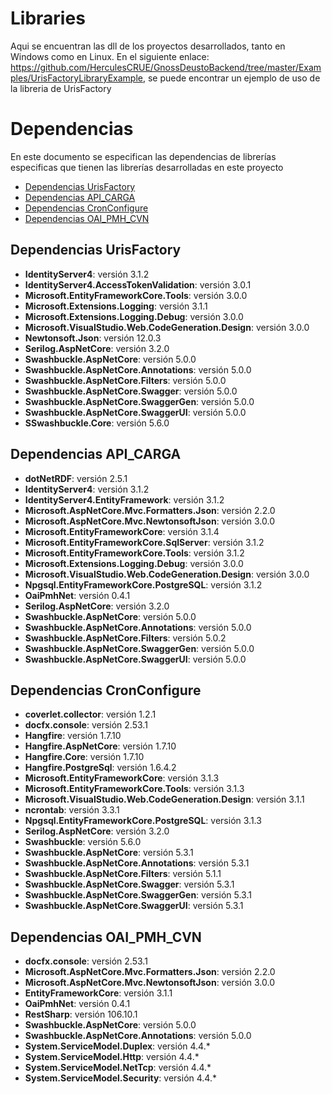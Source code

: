 # Libraries
Aqui se encuentran las dll de los proyectos desarrollados, tanto en Windows como en Linux.
En el siguiente enlace: https://github.com/HerculesCRUE/GnossDeustoBackend/tree/master/Examples/UrisFactoryLibraryExample, se puede encontrar un ejemplo de uso de la libreria de UrisFactory

# Dependencias 
En este documento se especifican las dependencias de librerías especificas que tienen las librerías desarrolladas en este proyecto
- [Dependencias UrisFactory](#dependencias-urisFactory)
- [Dependencias API_CARGA](#dependencias-api_carga)
- [Dependencias CronConfigure](#dependencias-cronConfigure)
- [Dependencias OAI_PMH_CVN](#dependencias-OAI_PMH_CVN)

## Dependencias UrisFactory

 - **IdentityServer4**: versión 3.1.2
 -  **IdentityServer4.AccessTokenValidation**: versión 3.0.1
 - **Microsoft.EntityFrameworkCore.Tools**: versión 3.0.0
 - **Microsoft.Extensions.Logging**: versión 3.1.1
 - **Microsoft.Extensions.Logging.Debug**: versión 3.0.0
 - **Microsoft.VisualStudio.Web.CodeGeneration.Design**: versión 3.0.0
 - **Newtonsoft.Json**: versión 12.0.3
 - **Serilog.AspNetCore**: versión 3.2.0
 - **Swashbuckle.AspNetCore**: versión 5.0.0
 - **Swashbuckle.AspNetCore.Annotations**: versión 5.0.0
 - **Swashbuckle.AspNetCore.Filters**: versión 5.0.0
 - **Swashbuckle.AspNetCore.Swagger**: versión 5.0.0
 - **Swashbuckle.AspNetCore.SwaggerGen**: versión 5.0.0
 - **Swashbuckle.AspNetCore.SwaggerUI**: versión 5.0.0
 - **SSwashbuckle.Core**: versión 5.6.0	

## Dependencias API_CARGA

- **dotNetRDF**: versión 2.5.1
- **IdentityServer4**: versión 3.1.2
- **IdentityServer4.EntityFramework**: versión 3.1.2
- **Microsoft.AspNetCore.Mvc.Formatters.Json**: versión 2.2.0
- **Microsoft.AspNetCore.Mvc.NewtonsoftJson**: versión 3.0.0
- **Microsoft.EntityFrameworkCore**: versión 3.1.4
- **Microsoft.EntityFrameworkCore.SqlServer**: versión 3.1.2
- **Microsoft.EntityFrameworkCore.Tools**: versión 3.1.2
- **Microsoft.Extensions.Logging.Debug**: versión 3.0.0
- **Microsoft.VisualStudio.Web.CodeGeneration.Design**: versión 3.0.0
- **Npgsql.EntityFrameworkCore.PostgreSQL**: versión 3.1.2
- **OaiPmhNet**: versión 0.4.1
- **Serilog.AspNetCore**: versión 3.2.0
- **Swashbuckle.AspNetCore**: versión 5.0.0
- **Swashbuckle.AspNetCore.Annotations**: versión 5.0.0
- **Swashbuckle.AspNetCore.Filters**: versión 5.0.2
- **Swashbuckle.AspNetCore.SwaggerGen**: versión 5.0.0
- **Swashbuckle.AspNetCore.SwaggerUI**: versión 5.0.0

## Dependencias CronConfigure

- **coverlet.collector**: versión 1.2.1
- **docfx.console**: versión 2.53.1
- **Hangfire**: versión 1.7.10
- **Hangfire.AspNetCore**: versión 1.7.10
- **Hangfire.Core**: versión 1.7.10
- **Hangfire.PostgreSql**: versión 1.6.4.2
- **Microsoft.EntityFrameworkCore**: versión 3.1.3
- **Microsoft.EntityFrameworkCore.Tools**: versión 3.1.3
- **Microsoft.VisualStudio.Web.CodeGeneration.Design**: versión 3.1.1
- **ncrontab**: versión 3.3.1
- **Npgsql.EntityFrameworkCore.PostgreSQL**: versión 3.1.3
- **Serilog.AspNetCore**: versión 3.2.0
- **Swashbuckle**: versión 5.6.0
- **Swashbuckle.AspNetCore**: versión 5.3.1
- **Swashbuckle.AspNetCore.Annotations**: versión 5.3.1
- **Swashbuckle.AspNetCore.Filters**: versión 5.1.1
- **Swashbuckle.AspNetCore.Swagger**: versión 5.3.1
- **Swashbuckle.AspNetCore.SwaggerGen**: versión 5.3.1
- **Swashbuckle.AspNetCore.SwaggerUI**: versión 5.3.1

## Dependencias OAI_PMH_CVN

- **docfx.console**: versión 2.53.1
- **Microsoft.AspNetCore.Mvc.Formatters.Json**: versión 2.2.0
- **Microsoft.AspNetCore.Mvc.NewtonsoftJson**: versión 3.0.0
- **EntityFrameworkCore**: versión 3.1.1
- **OaiPmhNet**: versión 0.4.1
- **RestSharp**: versión 106.10.1
- **Swashbuckle.AspNetCore**: versión 5.0.0
- **Swashbuckle.AspNetCore.Annotations**: versión 5.0.0
- **System.ServiceModel.Duplex**: versión 4.4.*
- **System.ServiceModel.Http**: versión 4.4.*
- **System.ServiceModel.NetTcp**: versión 4.4.*
- **System.ServiceModel.Security**: versión 4.4.*
